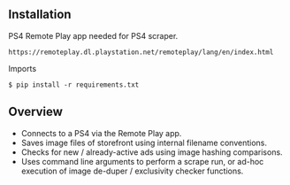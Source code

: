 ## Installation
PS4 Remote Play app needed for PS4 scraper.
```
https://remoteplay.dl.playstation.net/remoteplay/lang/en/index.html
```
Imports
```
$ pip install -r requirements.txt
```

## Overview
- Connects to a PS4 via the Remote Play app.
- Saves image files of storefront using internal filename conventions.
- Checks for new / already-active ads using image hashing comparisons.
- Uses command line arguments to perform a scrape run, or ad-hoc execution of image de-duper / exclusivity checker functions.
